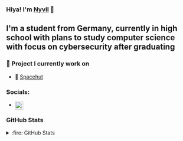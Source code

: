 ### Hiya! I'm [Nyvil][website] :wave:

## I'm a student from Germany, currently in high school with plans to study computer science with focus on cybersecurity after graduating

### 🎉 Project I currently work on
- 🚀 [Spacehut][spacehut]

### Socials:
- [<img align="left" alt="Twitter" width="22px" src="https://cdn.nyvil.co.uk/res/simple-icons/twitter.svg" />][twitter]


### GitHub Stats
<details>
  <summary>:fire: GitHub Stats</summary>

  [![Nyvil's GitHub stats](https://github-readme-stats.vercel.app/api?username=Nyvil&count_private=true&show_icons=true&theme=tokyonight)](https://github.com/anuraghazra/github-readme-stats)
  [![Most used Languages](https://github-readme-stats.vercel.app/api/top-langs/?username=Nyvil)](https://github.com/anuraghazra/github-readme-stats)


</details>

[website]: https://nyvil.co.uk
[twitter]: https://twitter.com/_Nyvil
[spacehut]: https://spacehutapp.com
[intellij]: https://jetbrains.com
[java]: https://java.computer
[mongo]: https://mongodb.com
[github]: https://github.com
